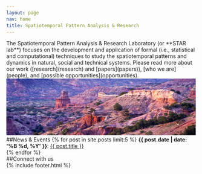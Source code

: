```yaml
---
layout: page
nav: home
title: Spatiotemporal Pattern Analysis & Research
---
```


<div class="row">
<div class="col-md-8 lead" markdown="1">
The Spatiotemporal Pattern Analysis & Research Laboratory (or **STAR lab**)
focuses on the development and application of formal (i.e., statistical and
computational) techniques to study the spatiotemporal patterns and dynamics
in natural, social and technical systems. Please read more about our work
([research](research) and [papers](papers)), [who we
are](people), and [possible opportunities](opportunities).  

</div>

<div class="col-md-4" markdown="1">
<div> <img class="img-responsive" src="/resources/showroom/lighthouse.jpg" width="501"
height="150" title="test"> </div>
</div>

</div>

<div class="row">
<div class="col-md-8" markdown="1">
##News & Events
 {% for post in site.posts limit:5 %}
  <b>{{ post.date | date: '%B %d, %Y' }}</b>: <a href="{{ post.url }}">{{ post.title }}</a><br />
  {% endfor %}
</div>

<div class="col-md-4 " markdown="1">
##Connect with us 
<div class="connect">
{% include footer.html %}
</div>

</div>

</div>



<!-- image carousel test -->
<!--
<div class="row">
<div class="col-md-2"> </div>
<div class="col-md-5">
 <div class="showroom">
<div> <img class="img-responsive" src="/resources/showroom/twitter.png"
width="600" height="400"> </div>
<div><img class="img-responsive" src="/resources/showroom/trees.png"
width="600" height="400"></div>
<div><img class="img-responsive" src="/resources/showroom/geography.png"
width="600" height="400"></div>
  </div>
</div>
<div class="col-md-2"></div>
</div>
<script type="text/javascript">
$(document).ready(function(){
  $('.showroom').slick({
        dots: true,
	autoplay:true,
	speed:500
  });
});
</script>
-->

<!--
<div class="pure-u-1-2 graphlet d3"></div>
<script src="/resources/js/index-graph.js"></script>
-->
